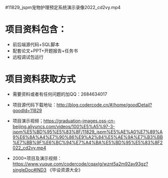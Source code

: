  #11829_jspm宠物护理预定系统演示录像2022_cd2vy.mp4
    
 
 # 项目资料包含：
 * 前后端源代码+SQL脚本
 * 配套论文+PPT+开题报告+任务书
 * 远程调试包运行

 # 项目资料获取方式
 * 需要资料或者有任何问题的加QQ：2684634017

 * 项目源代码下载地址：http://blog.codercode.cn/#/home/goodDetail?goodId=11829
 
 
 * 项目演示视频；https://graduation-images.oss-cn-beijing.aliyuncs.com/videos/100%E5%A5%97-3-jspm%E5%BD%95%E5%83%8F/11829_jspm%E5%AE%A0%E7%89%A9%E6%8A%A4%E7%90%86%E9%A2%84%E5%AE%9A%E7%B3%BB%E7%BB%9F%E6%BC%94%E7%A4%BA%E5%BD%95%E5%83%8F2022_cd2vy.mp4
 

 * 2000+项目及演示视频：https://www.yuque.com/codercode/cqaxlg/wznt5a2m92ay93gz?singleDoc#lND3 《毕设资源大全》


 
